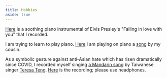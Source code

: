 ```yaml
---
title: Hobbies
aside: true
---
```




[Here](https://youtu.be/nf7o6I_BETE) is a soothing piano instrumental of Elvis Presley's
"Falling in love with you" that I recorded.

I am trying to learn to play piano. 
[Here](https://youtu.be/tRbLFhNZF9c) I am playing on 
piano a [song](https://youtu.be/VXtDiSeqDqY)  by my cousin.

As  a symbolic gesture 
against anti-Asian hate which has risen dramatically since COVID,
I recorded myself singing [a Mandarin song](https://youtu.be/bv_cEeDlop0)
 by Taiwanese singer [Teresa Teng](https://en.wikipedia.org/wiki/Teresa_Teng).
[Here](https://youtu.be/86DAWrvN1t4) is the recording; please use headphones.
